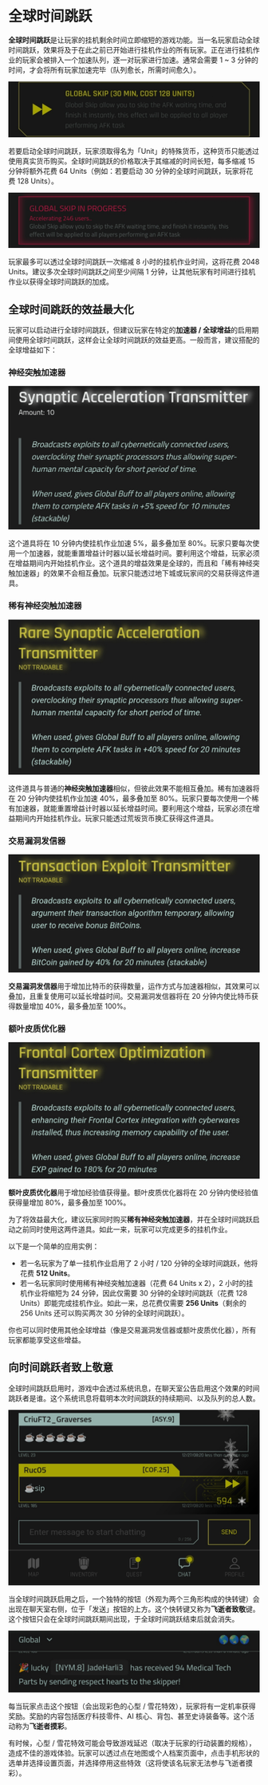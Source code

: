 # 全球时间跳跃

**全球时间跳跃**是让玩家的挂机剩余时间立即缩短的游戏功能。当一名玩家启动全球时间跳跃，效果将及于在此之前已开始进行挂机作业的所有玩家。正在进行挂机作业的玩家会被排入一个加速队列，逐一对玩家进行加速。通常会需要 1 ~ 3 分钟的时间，才会将所有玩家加速完毕（队列愈长，所需时间愈久）。

![GlobalSkip](/resources/mobile-tutorial/GlobalSkip.png)

若要启动全球时间跳跃，玩家须取得名为「Unit」的特殊货币，这种货币只能透过使用真实货币购买。全球时间跳跃的价格取决于其缩减的时间长短，每多缩减 15 分钟将额外花费 64 Units（例如：若要启动 30 分钟的全球时间跳跃，玩家将花费 128 Units）。

![GlobalSkip2](/resources/mobile-tutorial/GlobalSkip2.png)

玩家最多可以透过全球时间跳跃一次缩减 8 小时的挂机作业时间，这将花费 2048 Units。建议多次全球时间跳跃之间至少间隔 1 分钟，让其他玩家有时间进行挂机作业以获得全球时间跳跃的加成。

## 全球时间跳跃的效益最大化

玩家可以启动进行全球时间跳跃，但建议玩家在特定的**加速器 / 全球增益**的启用期间使用全球时间跳跃，这样会让全球时间跳跃的效益更高。一般而言，建议搭配的全球增益如下：

### 神经突触加速器

![GlobalBuff_AFK](/resources/mobile-tutorial/GlobalBuff_AFK.png)

这个道具将在 10 分钟内使挂机作业加速 5%，最多叠加至 80%。玩家只要每次使用一个加速器，就能重置增益计时器以延长增益时间。要利用这个增益，玩家必须在增益期间内开始挂机作业。这个道具的增益效果是全球的，而且和「稀有神经突触加速器」的效果不会相互叠加。玩家只能透过地下城或玩家间的交易获得这件道具。

### 稀有神经突触加速器

![GlobalBuff_AFK2](/resources/mobile-tutorial/GlobalBuff_AFK2.png)

这件道具与普通的**神经突触加速器**相似，但彼此效果不能相互叠加。稀有加速器将在 20 分钟内使挂机作业加速 40%，最多叠加至 80%。玩家只要每次使用一个稀有加速器，就能重置增益计时器以延长增益时间。要利用这个增益，玩家必须在增益期间内开始挂机作业。玩家只能透过荒坂货币换汇获得这件道具。

### 交易漏洞发信器

![GlobalBuff_BTC](/resources/mobile-tutorial/GlobalBuff_BTC.png)

**交易漏洞发信器**用于增加比特币的获得数量，运作方式与加速器相似，其效果可以叠加，且重复使用可以延长增益时间。交易漏洞发信器将在 20 分钟内使比特币获得数量增加 40%，最多叠加至 100%。

### 额叶皮质优化器

![GlobalBuff_EXP](/resources/mobile-tutorial/GlobalBuff_EXP.png)

**额叶皮质优化器**用于增加经验值获得量。额叶皮质优化器将在 20 分钟内使经验值获得量增加 80%，最多叠加至 100%。

为了将效益最大化，建议玩家同时购买**稀有神经突触加速器**，并在全球时间跳跃启动之前同时使用这两件道具。如此一来，玩家可以完成更多的挂机作业。

以下是一个简单的应用实例：

-   若一名玩家为了单一挂机作业启用了 2 小时 / 120 分钟的全球时间跳跃，他将花费 **512 Units**。
-   若一名玩家同时使用稀有神经突触加速器（花费 64 Units x 2），2 小时的挂机作业将缩短为 24 分钟，因此仅需要 30 分钟的全球时间跳跃（花费 128 Units）即能完成挂机作业。如此一来，总花费仅需要 **256 Units**（剩余的 256 Units 还可以购买两次 30 分钟的全球时间跳跃）。

你也可以同时使用其他全球增益（像是交易漏洞发信器或额叶皮质优化器），所有玩家都能享受这些增益。

## 向时间跳跃者致上敬意

全球时间跳跃启用时，游戏中会透过系统讯息，在聊天室公告启用这个效果的时间跳跃者是谁。这个系统讯息将载明本次时间跳跃的持续期间、以及队列的总人数。

![SkipperRespect](/resources/mobile-tutorial/SkipperRespect.png)

当全球时间跳跃启用之后，一个独特的按钮（外观为两个三角形构成的快转键）会出现在聊天室右侧，位于「发送」按钮的上方。这个快转键又称为**飞逝者致敬**键。这个按钮只会在全球时间跳跃期间出现，于全球时间跳跃结束后就会消失。

![SkipperRespect2](/resources/mobile-tutorial/SkipperRespect2.png)

每当玩家点击这个按钮（会出现彩色的心型 / 雪花特效），玩家将有一定机率获得奖励。奖励的内容包括医疗科技零件、AI 核心、背包、甚至史诗装备等。这个活动称为**飞逝者摸彩**。

有时候，心型 / 雪花特效可能会导致游戏延迟（取决于玩家的行动装置的规格），造成不佳的游戏体验。玩家可以透过点在地图或个人档案页面中，点击手机形状的选单并选择设置页面，并选择停用这些特效（这将使该名玩家无法参与飞逝者摸彩）。